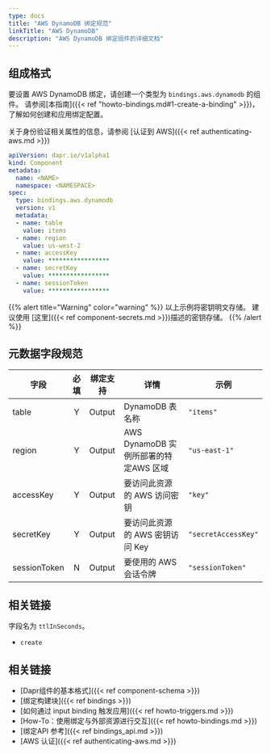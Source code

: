 ```yaml
---
type: docs
title: "AWS DynamoDB 绑定规范"
linkTitle: "AWS DynamoDB"
description: "AWS DynamoDB 绑定组件的详细文档"
---
```


## 组成格式

要设置 AWS DynamoDB 绑定，请创建一个类型为 `bindings.aws.dynamodb` 的组件。 请参阅[本指南]({{< ref "howto-bindings.md#1-create-a-binding" >}})，了解如何创建和应用绑定配置。

关于身份验证相关属性的信息，请参阅 [认证到 AWS]({{< ref authenticating-aws.md >}})

```yaml
apiVersion: dapr.io/v1alpha1
kind: Component
metadata:
  name: <NAME>
  namespace: <NAMESPACE>
spec:
  type: bindings.aws.dynamodb
  version: v1
  metadata:
  - name: table
    value: items
  - name: region
    value: us-west-2
  - name: accessKey
    value: *****************
  - name: secretKey
    value: *****************
  - name: sessionToken
    value: *****************

```

{{% alert title="Warning" color="warning" %}}
以上示例将密钥明文存储。 建议使用 [这里]({{< ref component-secrets.md >}})描述的密钥存储。
{{% /alert %}}

## 元数据字段规范

| 字段           | 必填 | 绑定支持   | 详情                          | 示例                  |
| ------------ |:--:| ------ | --------------------------- | ------------------- |
| table        | Y  | Output | DynamoDB 表名称                | `"items"`           |
| region       | Y  | Output | AWS DynamoDB 实例所部署的特定AWS 区域 | `"us-east-1"`       |
| accessKey    | Y  | Output | 要访问此资源的 AWS 访问密钥            | `"key"`             |
| secretKey    | Y  | Output | 要访问此资源的 AWS 密钥访问 Key        | `"secretAccessKey"` |
| sessionToken | N  | Output | 要使用的 AWS 会话令牌               | `"sessionToken"`    |


## 相关链接

字段名为 `ttlInSeconds`。

- `create`

## 相关链接

- [Dapr组件的基本格式]({{< ref component-schema >}})
- [绑定构建块]({{< ref bindings >}})
- [如何通过 input binding 触发应用]({{< ref howto-triggers.md >}})
- [How-To：使用绑定与外部资源进行交互]({{< ref howto-bindings.md >}})
- [绑定API 参考]({{< ref bindings_api.md >}})
- [AWS 认证]({{< ref authenticating-aws.md >}})
